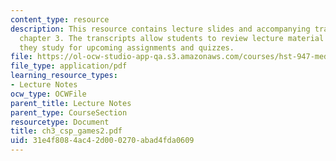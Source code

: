 ```yaml
---
content_type: resource
description: This resource contains lecture slides and accompanying transcripts for
  chapter 3. The transcripts allow students to review lecture material in detail as
  they study for upcoming assignments and quizzes.
file: https://ol-ocw-studio-app-qa.s3.amazonaws.com/courses/hst-947-medical-artificial-intelligence-spring-2005/31e4f8084ac42d000270abad4fda0609_ch3_csp_games2.pdf
file_type: application/pdf
learning_resource_types:
- Lecture Notes
ocw_type: OCWFile
parent_title: Lecture Notes
parent_type: CourseSection
resourcetype: Document
title: ch3_csp_games2.pdf
uid: 31e4f808-4ac4-2d00-0270-abad4fda0609
---
```

